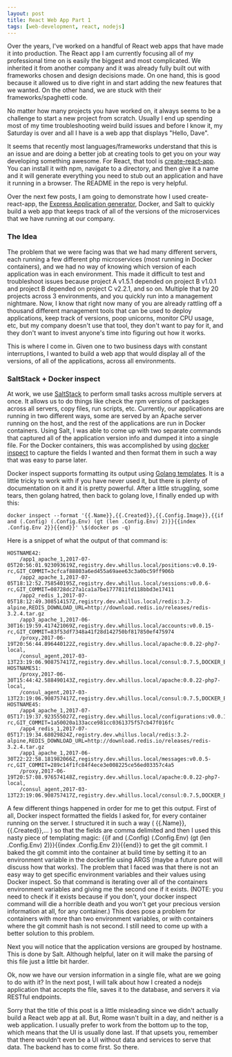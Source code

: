 ```yaml
---
layout: post
title: React Web App Part 1
tags: [web-development, react, nodejs]
---
```


Over the years, I've worked on a handful of React web apps that have made it into production. The React app I am currently focusing all of my professional time on is easily the biggest and most complicated. We inherited it from another company and it was already fully built out with frameworks chosen and design decisions made. On one hand, this is good because it allowed us to dive right in and start adding the new features that we wanted. On the other hand, we are stuck with their frameworks/spaghetti code.

No matter how many projects you have worked on, it always seems to be a challenge to start a new project from scratch. Usually I end up spending most of my time troubleshooting weird build issues and before I know it, my Saturday is over and all I have is a web app that displays "Hello, Dave".

It seems that recently most languages/frameworks understand that this is an issue and are doing a better job at creating tools to get you on your way developing something awesome. For React, that tool is [create-react-app](https://github.com/facebookincubator/create-react-app). You can install it with npm, navigate to a directory, and then give it a name and it will generate everything you need to stub out an application and have it running in a browser. The README in the repo is very helpful.

Over the next few posts, I am going to demonstrate how I used create-react-app, the [Express Application generator](https://expressjs.com/en/starter/generator.html), Docker, and Salt to quickly build a web app that keeps track of all of the versions of the microservices that we have running at our company.

### The Idea
The problem that we were facing was that we had many different servers, each running a few different php microservices (most running in Docker containers), and we had no way of knowing which version of each application was in each environment. This made it difficult to test and troubleshoot issues because project A v1.5.1 depended on project B v1.0.1 and project B depended on project C v2.2.1, and so on. Multiple that by 20 projects across 3 environments, and you quickly run into a management nightmare. Now, I know that right now many of you are already rattling off a thousand different management tools that can be used to deploy applications, keep track of versions, poop unicorns, monitor CPU usage, etc, but my company doesn't use that tool, they don't want to pay for it, and they don't want to invest anyone's time into figuring out how it works.

This is where I come in. Given one to two business days with constant interruptions, I wanted to build a web app that would display all of the versions, of all of the applications, across all environments.


### SaltStack + Docker inspect
At work, we use [SaltStack](https://saltstack.com/) to perform small tasks across multiple servers at once. It allows us to do things like check the rpm versions of packages across all servers, copy files, run scripts, etc. Currently, our applications are running in two different ways, some are served by an Apache server running on the host, and the rest of the applications are run in Docker containers. Using Salt, I was able to come up with two separate commands that captured all of the application version info and dumped it into a single file. For the Docker containers, this was accomplished by using [docker inspect](https://docs.docker.com/engine/reference/commandline/inspect/) to capture the fields I wanted and then format them in such a way that was easy to parse later.

Docker inspect supports formatting its output using [Golang templates](https://golang.org/pkg/text/template/). It is a little tricky to work with if you have never used it, but there is plenty of documentation on it and it is pretty powerful. After a little struggling, some tears, then golang hatred, then back to golang love, I finally ended up with this:

```
docker inspect --format '{{.Name}},{{.Created}},{{.Config.Image}},{{if and (.Config) (.Config.Env) (gt (len .Config.Env) 2)}}{{index .Config.Env 2}}{{end}}' \$(docker ps -q)
```

Here is a snippet of what the output of that command is:

```
HOSTNAME42:
    /app1_apache_1,2017-07-05T20:56:01.923093619Z,registry.dev.whillus.local/positions:v0.0.19-rc,GIT_COMMIT=3cfcaf88803a6ed455a69aee63c3a0bc59ff906b
    /app2_apache_1,2017-07-05T18:12:52.758540195Z,registry.dev.whillus.local/sessions:v0.0.6-rc,GIT_COMMIT=08728dc27a1ca1a7be1777811fd118bbd3e17411
    /app2_redis_1,2017-07-05T18:12:49.308514157Z,registry.dev.whillus.local/redis:3.2-alpine,REDIS_DOWNLOAD_URL=http://download.redis.io/releases/redis-3.2.4.tar.gz
    /app3_apache_1,2017-06-30T16:19:59.417421069Z,registry.dev.whillus.local/accounts:v0.0.15-rc,GIT_COMMIT=83f53df7348a41f28d142750bf817850ef475974
    /proxy,2017-06-19T20:56:44.896440122Z,registry.dev.whillus.local/apache:0.0.22-php7-local,
    /consul_agent,2017-03-13T23:19:06.908757417Z,registry.dev.whillus.local/consul:0.7.5,DOCKER_BASE_VERSION=0.0.4
HOSTNAME51:
    /proxy,2017-06-30T15:44:42.588490143Z,registry.dev.whillus.local/apache:0.0.22-php7-local,
    /consul_agent,2017-03-13T23:19:06.908757417Z,registry.dev.whillus.local/consul:0.7.5,DOCKER_BASE_VERSION=0.0.4
HOSTNAME45:
    /app4_apache_1,2017-07-05T17:19:37.923555027Z,registry.dev.whillus.local/configurations:v0.0.15-rc,GIT_COMMIT=1a50020a133acce981cc0361375f57cb47f016fc
    /app4_redis_1,2017-07-05T17:19:34.68029824Z,registry.dev.whillus.local/redis:3.2-alpine,REDIS_DOWNLOAD_URL=http://download.redis.io/releases/redis-3.2.4.tar.gz
    /app1_apache_1,2017-06-30T22:22:58.181982066Z,registry.dev.whillus.local/messages:v0.0.5-rc,GIT_COMMIT=289c14f1fc84f4ece3e008225ce56ed03357c4a5
    /proxy,2017-06-19T20:57:08.976574148Z,registry.dev.whillus.local/apache:0.0.22-php7-local,
    /consul_agent,2017-03-13T23:19:06.908757417Z,registry.dev.whillus.local/consul:0.7.5,DOCKER_BASE_VERSION=0.0.4
```

A few different things happened in order for me to get this output. First of all, Docker inspect formatted the fields I asked for, for every container running on the server. I structured it in such a way ( {{.Name}},{{.Created}},... ) so that the fields are comma delimited and then I used this nasty piece of templating magic: {{if and (.Config) (.Config.Env) (gt (len .Config.Env) 2)}}{{index .Config.Env 2}}{{end}} to get the git commit. I baked the git commit into the container at build time by setting it to an environment variable in the dockerfile using ARGS (maybe a future post will discuss how that works). The problem that I faced was that there is not an easy way to get specific environment variables and their values using Docker inspect. So that command is iterating over all of the containers environment variables and giving me the second one if it exists. (NOTE: you need to check if it exists because if you don't, your docker inspect command will die a horrible death and you won't get your precious version information at all, for any container.) This does pose a problem for containers with more than two environment variables, or with containers where the git commit hash is not second. I still need to come up with a better solution to this problem.

Next you will notice that the application versions are grouped by hostname. This is done by Salt. Although helpful, later on it will make the parsing of this file just a little bit harder.

Ok, now we have our version information in a single file, what are we going to do with it? In the next post, I will talk about how I created a nodejs application that accepts the file, saves it to the database, and servers it via RESTful endpoints.

Sorry that the title of this post is a little misleading since we didn't actually build a React web app at all. But, Rome wasn't built in a day, and neither is a web application. I usually prefer to work from the bottom up to the top, which means that the UI is usually done last. If that upsets you, remember that there wouldn't even be a UI without data and services to serve that data. The backend has to come first. So there.
